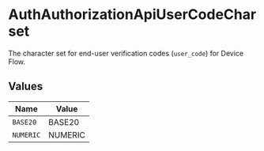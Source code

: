 # AuthAuthorizationApiUserCodeCharset

The character set for end-user verification codes (`user_code`) for Device Flow.



## Values

| Name      | Value     |
| --------- | --------- |
| `BASE20`  | BASE20    |
| `NUMERIC` | NUMERIC   |